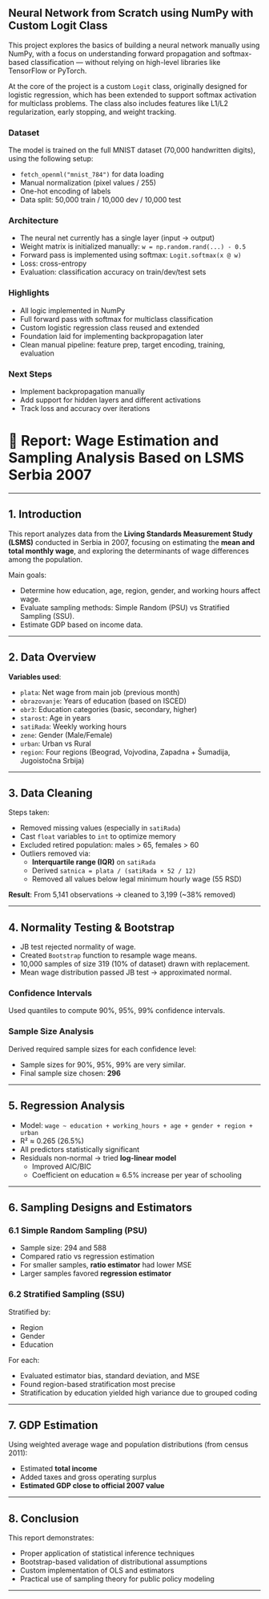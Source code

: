 ## Neural Network from Scratch using NumPy with Custom Logit Class

This project explores the basics of building a neural network manually using NumPy, with a focus on understanding forward propagation and softmax-based classification — without relying on high-level libraries like TensorFlow or PyTorch.

At the core of the project is a custom `Logit` class, originally designed for logistic regression, which has been extended to support softmax activation for multiclass problems. The class also includes features like L1/L2 regularization, early stopping, and weight tracking.

### Dataset
The model is trained on the full MNIST dataset (70,000 handwritten digits), using the following setup:
- `fetch_openml("mnist_784")` for data loading
- Manual normalization (pixel values / 255)
- One-hot encoding of labels
- Data split: 50,000 train / 10,000 dev / 10,000 test

### Architecture
- The neural net currently has a single layer (input → output)
- Weight matrix is initialized manually: `w = np.random.rand(...) - 0.5`
- Forward pass is implemented using softmax: `Logit.softmax(x @ w)`
- Loss: cross-entropy
- Evaluation: classification accuracy on train/dev/test sets

### Highlights
- All logic implemented in NumPy
- Full forward pass with softmax for multiclass classification
- Custom logistic regression class reused and extended
- Foundation laid for implementing backpropagation later
- Clean manual pipeline: feature prep, target encoding, training, evaluation

### Next Steps
- Implement backpropagation manually
- Add support for hidden layers and different activations
- Track loss and accuracy over iterations


# 📄 Report: Wage Estimation and Sampling Analysis Based on LSMS Serbia 2007

---

## 1. Introduction

This report analyzes data from the **Living Standards Measurement Study (LSMS)** conducted in Serbia in 2007, focusing on estimating the **mean and total monthly wage**, and exploring the determinants of wage differences among the population.

Main goals:
- Determine how education, age, region, gender, and working hours affect wage.
- Evaluate sampling methods: Simple Random (PSU) vs Stratified Sampling (SSU).
- Estimate GDP based on income data.

---

## 2. Data Overview

**Variables used**:

- `plata`: Net wage from main job (previous month)
- `obrazovanje`: Years of education (based on ISCED)
- `obr3`: Education categories (basic, secondary, higher)
- `starost`: Age in years
- `satiRada`: Weekly working hours
- `zene`: Gender (Male/Female)
- `urban`: Urban vs Rural
- `region`: Four regions (Beograd, Vojvodina, Zapadna + Šumadija, Jugoistočna Srbija)

---

## 3. Data Cleaning

Steps taken:
- Removed missing values (especially in `satiRada`)
- Cast `float` variables to `int` to optimize memory
- Excluded retired population: males > 65, females > 60
- Outliers removed via:
  - **Interquartile range (IQR)** on `satiRada`
  - Derived `satnica = plata / (satiRada × 52 / 12)`
  - Removed all values below legal minimum hourly wage (55 RSD)

**Result**: From 5,141 observations → cleaned to 3,199 (~38% removed)

---

## 4. Normality Testing & Bootstrap

- JB test rejected normality of wage.
- Created `Bootstrap` function to resample wage means.
- 10,000 samples of size 319 (10% of dataset) drawn with replacement.
- Mean wage distribution passed JB test → approximated normal.

### Confidence Intervals

Used quantiles to compute 90%, 95%, 99% confidence intervals.

### Sample Size Analysis

Derived required sample sizes for each confidence level:
- Sample sizes for 90%, 95%, 99% are very similar.
- Final sample size chosen: **296**

---

## 5. Regression Analysis

- Model: `wage ~ education + working_hours + age + gender + region + urban`
- R² ≈ 0.265 (26.5%)
- All predictors statistically significant
- Residuals non-normal → tried **log-linear model**
  - Improved AIC/BIC
  - Coefficient on education ≈ 6.5% increase per year of schooling

---

## 6. Sampling Designs and Estimators

### 6.1 Simple Random Sampling (PSU)

- Sample size: 294 and 588
- Compared ratio vs regression estimation
- For smaller samples, **ratio estimator** had lower MSE
- Larger samples favored **regression estimator**

### 6.2 Stratified Sampling (SSU)

Stratified by:
- Region
- Gender
- Education

For each:
- Evaluated estimator bias, standard deviation, and MSE
- Found region-based stratification most precise
- Stratification by education yielded high variance due to grouped coding

---

## 7. GDP Estimation

Using weighted average wage and population distributions (from census 2011):
- Estimated **total income**
- Added taxes and gross operating surplus
- **Estimated GDP close to official 2007 value**

---

## 8. Conclusion

This report demonstrates:
- Proper application of statistical inference techniques
- Bootstrap-based validation of distributional assumptions
- Custom implementation of OLS and estimators
- Practical use of sampling theory for public policy modeling

---

